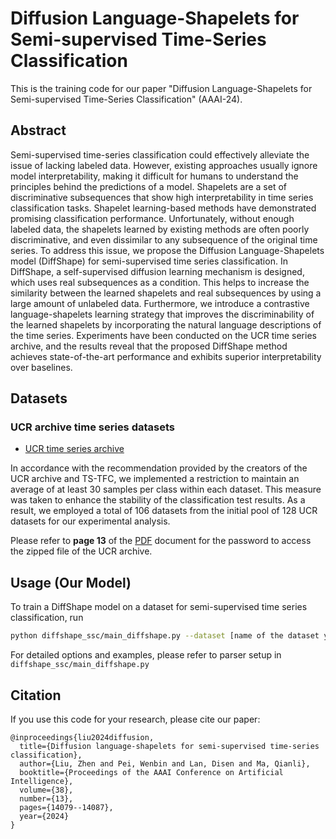 # Diffusion Language-Shapelets for Semi-supervised Time-Series Classification

This is the training code for our paper "Diffusion Language-Shapelets for Semi-supervised Time-Series Classification" (AAAI-24).

## Abstract

Semi-supervised time-series classification could effectively alleviate the issue of lacking labeled data. However,
existing approaches usually ignore model interpretability, making it difficult for humans to understand the principles
behind the predictions of a model. Shapelets are a set of discriminative subsequences that show high interpretability in
time series classification tasks. Shapelet learning-based methods have demonstrated promising classification
performance. Unfortunately, without enough labeled data, the shapelets learned by existing methods are often poorly
discriminative, and even dissimilar to any subsequence of the original time series. To address this issue, we propose
the Diffusion Language-Shapelets model (DiffShape) for semi-supervised time series classification. In DiffShape, a
self-supervised diffusion learning mechanism is designed, which uses real subsequences as a condition. This helps to
increase the similarity between the learned shapelets and real subsequences by using a large amount of unlabeled data.
Furthermore, we introduce a contrastive language-shapelets learning strategy that improves the discriminability of the
learned shapelets by incorporating the natural language descriptions of the time series.
Experiments have been conducted on the UCR time series archive, and the results reveal that the proposed DiffShape
method achieves state-of-the-art performance and exhibits superior interpretability over baselines.

## Datasets

### UCR archive time series datasets

* [UCR time series archive](https://www.cs.ucr.edu/~eamonn/time_series_data_2018/UCRArchive_2018.zip)

In accordance with the recommendation provided by the creators of the UCR archive and TS-TFC, we implemented a
restriction to maintain an average
of at least 30 samples per class within each dataset. This measure was taken to enhance the stability of the
classification test results. As a result,
we employed a total of 106 datasets from the initial pool of 128 UCR datasets for our experimental analysis.

Please refer to **page 13** of the [PDF](https://www.cs.ucr.edu/~eamonn/time_series_data_2018/BriefingDocument2018.pdf) document for the password to access the zipped file of the UCR archive.

## Usage (Our Model)

To train a DiffShape model on a dataset for semi-supervised time series classification, run

```bash
python diffshape_ssc/main_diffshape.py --dataset [name of the dataset you want to train]  ...
```

For detailed options and examples, please refer to parser setup in ```diffshape_ssc/main_diffshape.py```

## Citation
If you use this code for your research, please cite our paper:
```
@inproceedings{liu2024diffusion,
  title={Diffusion language-shapelets for semi-supervised time-series classification},
  author={Liu, Zhen and Pei, Wenbin and Lan, Disen and Ma, Qianli},
  booktitle={Proceedings of the AAAI Conference on Artificial Intelligence},
  volume={38},
  number={13},
  pages={14079--14087},
  year={2024}
}
```


